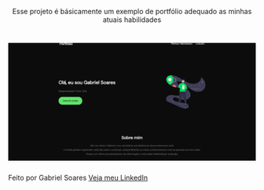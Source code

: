 <p align="center">Esse projeto é básicamente um exemplo de portfólio adequado as minhas atuais habilidades<p>

<h1>
<img alt="Readme" title"Readme" src="/imgs/portfolio.gif/">
</h1>

Feito por Gabriel Soares [Veja meu LinkedIn](https://www.linkedin.com/in/gabriel-soares-118516209/)